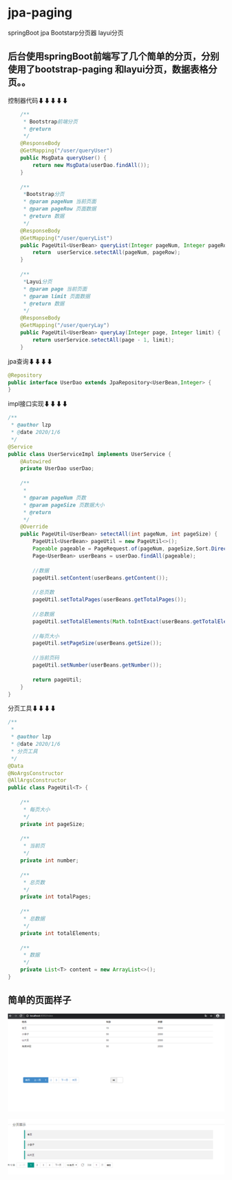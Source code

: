 # jpa-paging
springBoot jpa Bootstarp分页器 layui分页

后台使用springBoot前端写了几个简单的分页，分别使用了bootstrap-paging 和layui分页，数据表格分页。。
----

控制器代码⬇⬇⬇⬇⬇

```Java
    /**
     * Bootstrap前端分页
     * @return
     */
    @ResponseBody
    @GetMapping("/user/queryUser")
    public MsgData queryUser() {
        return new MsgData(userDao.findAll());
    }

    /**
     *Bootstrap分页
     * @param pageNum 当前页面
     * @param pageRow 页面数据
     * @return 数据
     */
    @ResponseBody
    @GetMapping("/user/queryList")
    public PageUtil<UserBean> queryList(Integer pageNum, Integer pageRow) {
        return  userService.setectAll(pageNum, pageRow);
    }

    /**
     *Layui分页
     * @param page 当前页面
     * @param limit 页面数据
     * @return 数据
     */
    @ResponseBody
    @GetMapping("/user/queryLay")
    public PageUtil<UserBean> queryLay(Integer page, Integer limit) {
        return userService.setectAll(page - 1, limit);
    }
```
jpa查询⬇⬇⬇⬇
```Java
@Repository
public interface UserDao extends JpaRepository<UserBean,Integer> {
}
```
impl接口实现⬇⬇⬇⬇
```Java
/**
 * @author lzp
 * @date 2020/1/6
 */
@Service
public class UserServiceImpl implements UserService {
    @Autowired
    private UserDao userDao;

    /**
     *
     * @param pageNum 页数
     * @param pageSize 页数据大小
     * @return
     */
    @Override
    public PageUtil<UserBean> setectAll(int pageNum, int pageSize) {
        PageUtil<UserBean> pageUtil = new PageUtil<>();
        Pageable pageable = PageRequest.of(pageNum, pageSize,Sort.Direction.ASC,"userId");
        Page<UserBean> userBeans = userDao.findAll(pageable);

        //数据
        pageUtil.setContent(userBeans.getContent());

        //总页数
        pageUtil.setTotalPages(userBeans.getTotalPages());

        //总数据
        pageUtil.setTotalElements(Math.toIntExact(userBeans.getTotalElements()));

        //每页大小
        pageUtil.setPageSize(userBeans.getSize());

        //当前页码
        pageUtil.setNumber(userBeans.getNumber());

        return pageUtil;
    }
}
```
分页工具⬇⬇⬇⬇

```Java
/**
 *
 * @author lzp
 * @date 2020/1/6
 * 分页工具
 */
@Data
@NoArgsConstructor
@AllArgsConstructor
public class PageUtil<T> {

    /**
     * 每页大小
     */
    private int pageSize;

    /**
     * 当前页
     */
    private int number;

    /**
     * 总页数
     */
    private int totalPages;

    /**
     * 总数据
     */
    private int totalElements;

    /**
     * 数据
     */
    private List<T> content = new ArrayList<>();
}
```

简单的页面样子
----

![Bootstrappaging](https://github.com/liuzhiping0751/jpa-paging/raw/master/project-description-image/bootstrap-paging.png)

![layuipaging](https://github.com/liuzhiping0751/jpa-paging/raw/master/project-description-image/layui-paging.png)

